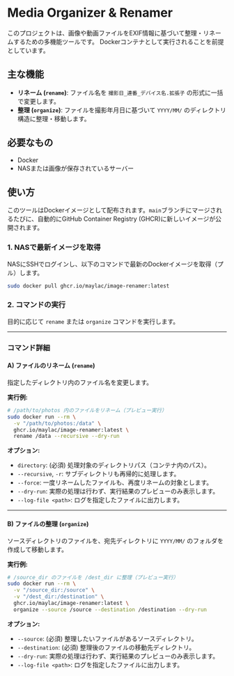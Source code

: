 # Media Organizer & Renamer

このプロジェクトは、画像や動画ファイルをEXIF情報に基づいて整理・リネームするための多機能ツールです。
Dockerコンテナとして実行されることを前提としています。

## 主な機能

- **リネーム (`rename`)**: ファイル名を `撮影日_連番_デバイス名.拡張子` の形式に一括で変更します。
- **整理 (`organize`)**: ファイルを撮影年月日に基づいて `YYYY/MM/` のディレクトリ構造に整理・移動します。

## 必要なもの

- Docker
- NASまたは画像が保存されているサーバー

## 使い方

このツールはDockerイメージとして配布されます。`main`ブランチにマージされるたびに、自動的にGitHub Container Registry (GHCR)に新しいイメージが公開されます。

### 1. NASで最新イメージを取得

NASにSSHでログインし、以下のコマンドで最新のDockerイメージを取得（プル）します。

```bash
sudo docker pull ghcr.io/maylac/image-renamer:latest
```

### 2. コマンドの実行

目的に応じて `rename` または `organize` コマンドを実行します。

--- 

### コマンド詳細

#### A) ファイルのリネーム (`rename`)

指定したディレクトリ内のファイル名を変更します。

**実行例:**
```bash
# /path/to/photos 内のファイルをリネーム（プレビュー実行）
sudo docker run --rm \
  -v "/path/to/photos:/data" \
  ghcr.io/maylac/image-renamer:latest \
  rename /data --recursive --dry-run
```

**オプション:**
- `directory`: (必須) 処理対象のディレクトリパス（コンテナ内のパス）。
- `--recursive`, `-r`: サブディレクトリも再帰的に処理します。
- `--force`: 一度リネームしたファイルも、再度リネームの対象とします。
- `--dry-run`: 実際の処理は行わず、実行結果のプレビューのみ表示します。
- `--log-file <path>`: ログを指定したファイルに出力します。

--- 

#### B) ファイルの整理 (`organize`)

ソースディレクトリのファイルを、宛先ディレクトリに `YYYY/MM/` のフォルダを作成して移動します。

**実行例:**
```bash
# /source_dir のファイルを /dest_dir に整理（プレビュー実行）
sudo docker run --rm \
  -v "/source_dir:/source" \
  -v "/dest_dir:/destination" \
  ghcr.io/maylac/image-renamer:latest \
  organize --source /source --destination /destination --dry-run
```

**オプション:**
- `--source`: (必須) 整理したいファイルがあるソースディレクトリ。
- `--destination`: (必須) 整理後のファイルの移動先ディレクトリ。
- `--dry-run`: 実際の処理は行わず、実行結果のプレビューのみ表示します。
- `--log-file <path>`: ログを指定したファイルに出力します。
```